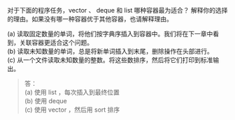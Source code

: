 对于下面的程序任务，vector 、 deque 和 list 哪种容器最为适合？
解释你的选择的理由。如果没有哪一种容器优于其他容器，也请解释理由。

(a) 读取固定数量的单词，将他们按字典序插入到容器中。我们将在下一章中看到，关联容器更适合这个问题。  
(b) 读取未知数量的单词，总是将新单词插入到末尾，删除操作在头部进行。  
(c) 从一个文件读取未知数量的整数。将这些数排序，然后将它们打印到标准输出。

> 答：  
> (a) 使用 list ，每次插入到最终位置  
> (b) 使用 deque  
> (c) 使用 vector ，然后用 sort 排序
